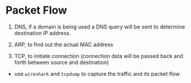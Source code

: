 # Packet Flow

1. DNS, if a domain is being used a DNS query will be sent to determine destination IP address.

2. ARP, to find out the actual MAC address

3. TCP, to initiate connection (connection data will be passed back and forth between source and destination)

- use `wireshark` and `tcpdump` to capture the traffic and its packet flow

